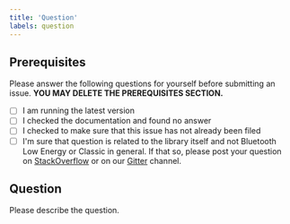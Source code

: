 ```yaml
---
title: 'Question'
labels: question
---
```


## Prerequisites

Please answer the following questions for yourself before submitting an issue. **YOU MAY DELETE THE PREREQUISITES SECTION.**

- [ ] I am running the latest version
- [ ] I checked the documentation and found no answer
- [ ] I checked to make sure that this issue has not already been filed
- [ ] I'm sure that question is related to the library itself and not Bluetooth Low Energy or Classic in general. If that so, please post your question on [StackOverflow](https://stackoverflow.com/questions/tagged/react-native-ble-plx?sort=active) or on our [Gitter](https://gitter.im/RxBLELibraries/react-native-ble) channel.

## Question

Please describe the question.
